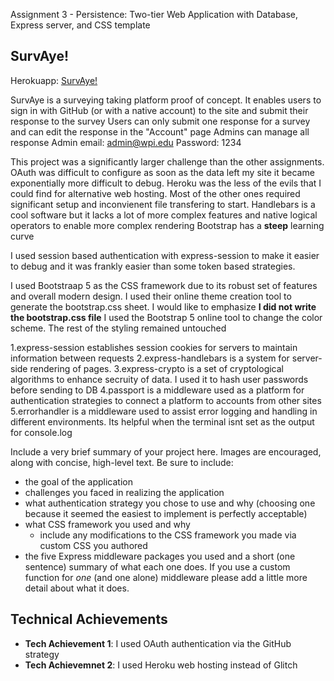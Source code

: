 Assignment 3 - Persistence: Two-tier Web Application with Database, Express server, and CSS template

## SurvAye!

Herokuapp: [SurvAye!](https://survaye.herokuapp.com/)

SurvAye is a surveying taking platform proof of concept. It enables users to sign in with GitHub (or with a native account) to the site and submit their response to the survey
Users can only submit one response for a survey and can edit the response in the "Account" page
Admins can manage all response
     Admin email: admin@wpi.edu
     Password: 1234

This project was a significantly larger challenge than the other assignments. OAuth was difficult to configure as soon as the data left my site it became exponentially more difficult to debug. Heroku was the less of the evils that I could find for alternative web hosting. Most of the other ones required significant setup and inconvienent file transfering to start. 
Handlebars is a cool software but it lacks a lot of more complex features and native logical operators to enable more complex rendering
Bootstrap has a **steep** learning curve


I used session based authentication with express-session to make it easier to debug and it was frankly easier than some token based strategies. 

I used Bootstraap 5 as the CSS framework due to its robust set of features and overall modern design. I used their online theme creation tool to generate the bootstrap.css sheet. I would like to emphasize **I did not write the bootstrap.css file** I used the Bootstrap 5 online tool to change the color scheme. The rest of the styling remained untouched

1.express-session establishes session cookies for servers to maintain information between requests
2.express-handlebars is a system for server-side rendering of pages.
3.express-crypto is a set of cryptological algorithms to enhance secruity of data. I used it to hash user passwords before sending to DB
4.passport is a middleware used as a platform for authentication strategies to connect a platform to accounts from other sites
5.errorhandler is a middleware used to assist error logging and handling in different environments. Its helpful when the terminal isnt set as the output for console.log

Include a very brief summary of your project here. Images are encouraged, along with concise, high-level text. Be sure to include:

- the goal of the application
- challenges you faced in realizing the application
- what authentication strategy you chose to use and why (choosing one because it seemed the easiest to implement is perfectly acceptable)
- what CSS framework you used and why
  - include any modifications to the CSS framework you made via custom CSS you authored
- the five Express middleware packages you used and a short (one sentence) summary of what each one does. If you use a custom function for *one* (and one alone) middleware please 
add a little more detail about what it does.

## Technical Achievements
- **Tech Achievement 1**: I used OAuth authentication via the GitHub strategy
- **Tech Achievemnet 2**: I used Heroku web hosting instead of Glitch

